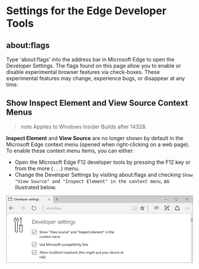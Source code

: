 # Settings for the Edge Developer Tools

## about:flags

Type 'about:flags' into the address bar in Microsoft Edge to open the Developer Settings. The flags found on this page allow you to enable or disable experimental browser features via check-boxes. These experimental features may change, experience bugs, or disappear at any time.

## Show **Inspect Element** and **View Source** Context Menus
>note Applies to Windows Insider Builds after 14328.

**Inspect Element** and **View Source** are no longer shown by default in the Microsoft Edge context menu (opened when right-clicking on a web page). To enable these context menu items, you can either:

- Open the Microsoft Edge F12 developer tools by pressing the F12 key or from the more (`...`) menu.
- Change the Developer Settings by visiting about:flags and checking `Show "View Source" and "Inspect Element" in the context menu`, as illustrated below.

![Edge developer tool settings in about:flags](../media/Edge_Settings_F12AboutFlags.png)
